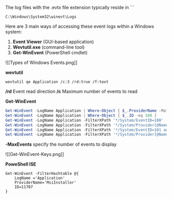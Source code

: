 The log files with the .evtx file extension typically reside in ```
```PATH
C:\Windows\System32\winevt\Logs
```


Here are 3 main ways of accessing these event logs within a Windows system:

1.  **Event Viewer** (GUI-based application)
2.  **Wevtutil.exe** (command-line tool)
3.  **Get-WinEvent** (PowerShell cmdlet)

![[Types of Windows Events.png]]


**wevtutil**

```CMD
wevtutil qe Application /c:3 /rd:true /f:text
```
**/rd** Event read direction
**/c** Maximum number of events to read



**Get-WinEvent**

```PowerShell
Get-WinEvent -LogName Application | Where-Object { $_.ProviderName -Match 'WLMS' }
Get-WinEvent -LogName Application | Where-Object { $_.ID -eq 100 }
Get-WinEvent -LogName Application -FilterXPath '*/System/EventID=100'
Get-WinEvent -LogName Application -FilterXPath '*/System/Provider[@Name="WLMS"]'
Get-WinEvent -LogName Application -FilterXPath '*/System/EventID=101 and */System/Provider[@Name="WLMS"]'
Get-WinEvent -LogName Application -FilterXPath '*/System/Provider[@Name="WLMS"] and */System/TimeCreated[@SystemTime="2020–12–15T01:09:08.940277500Z"]'
```
**-MaxEvents** specify the number of events to display



![[Get-WinEvent-Keys.png]]



**PoweShell ISE**
```PowerShelISE
Get-WinEvent -FilterHashtable @{
    LogName ='Application'
    ProviderName='MsiInstaller'
    ID=11707
}
```

